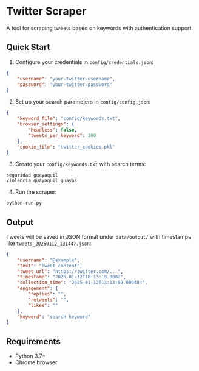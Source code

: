 # Twitter Scraper

A tool for scraping tweets based on keywords with authentication support.

## Quick Start

1. Configure your credentials in `config/credentials.json`:
```json
{
    "username": "your-twitter-username",
    "password": "your-twitter-password"
}
```

2. Set up your search parameters in `config/config.json`:
```json
{
    "keyword_file": "config/keywords.txt",
    "browser_settings": {
        "headless": false,
        "tweets_per_keyword": 100
    },
    "cookie_file": "twitter_cookies.pkl"
}
```

3. Create your `config/keywords.txt` with search terms:
```plaintext
seguridad guayaquil
violencia guayaquil guayas
```

4. Run the scraper:
```bash
python run.py
```

## Output

Tweets will be saved in JSON format under `data/output/` with timestamps like `tweets_20250112_131447.json`:
```json
{
    "username": "@example",
    "text": "Tweet content",
    "tweet_url": "https://twitter.com/...",
    "timestamp": "2025-01-12T18:13:19.000Z",
    "collection_time": "2025-01-12T13:13:59.009484",
    "engagement": {
        "replies": "",
        "retweets": "",
        "likes": ""
    },
    "keyword": "search keyword"
}
```

## Requirements

- Python 3.7+
- Chrome browser

